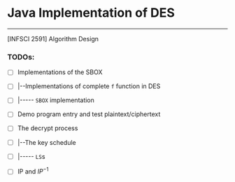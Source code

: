 # Java Implementation of DES

---

[INFSCI 2591] Algorithm Design

### TODOs:

 - [ ] Implementations of the SBOX
 - [ ] |--Implementations of complete `f` function in DES
 - [ ] |----- `SBOX` implementation
 - [ ] Demo program entry and test plaintext/ciphertext
 - [ ] The decrypt process
 - [ ] |--The key schedule 
 - [ ] |----- `LS`s
 - [ ] IP and $IP^{-1}$ 
 